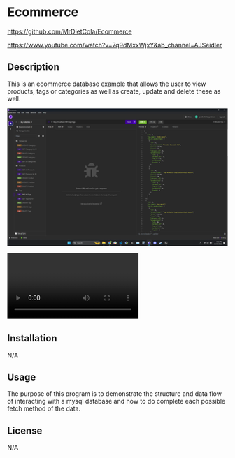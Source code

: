 # Ecommerce

https://github.com/MrDietCola/Ecommerce

https://www.youtube.com/watch?v=7q9dMxxWjxY&ab_channel=AJSeidler

## Description
This is an ecommerce database example that allows the user to view products, tags or categories as well as create, update and delete these as well. 

![Alt text](<assets/Screenshot (27).png>)

<video src="assets/Untitled_%20Oct%2027,%202023%209_28%20PM%20(video-converter.com).mp4" controls title="Title"></video>

## Installation

N/A

## Usage

The purpose of this program is to demonstrate the structure and data flow of interacting with a mysql database and how to do complete each possible fetch method of the data. 

## License

N/A
